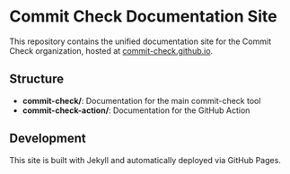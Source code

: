 # Commit Check Documentation Site

This repository contains the unified documentation site for the Commit Check organization, hosted at [commit-check.github.io](https://commit-check.github.io).

## Structure

- **commit-check/**: Documentation for the main commit-check tool
- **commit-check-action/**: Documentation for the GitHub Action

## Development

This site is built with Jekyll and automatically deployed via GitHub Pages.
